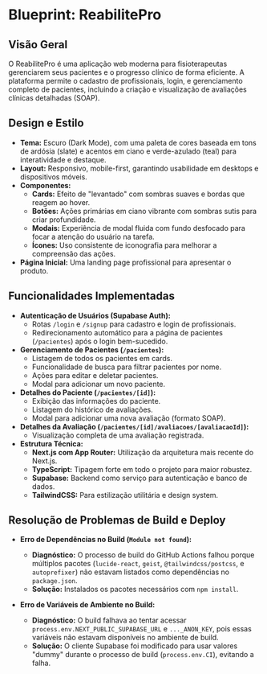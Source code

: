 # Blueprint: ReabilitePro

## Visão Geral

O ReabilitePro é uma aplicação web moderna para fisioterapeutas gerenciarem seus pacientes e o progresso clínico de forma eficiente. A plataforma permite o cadastro de profissionais, login, e gerenciamento completo de pacientes, incluindo a criação e visualização de avaliações clínicas detalhadas (SOAP).

## Design e Estilo

- **Tema:** Escuro (Dark Mode), com uma paleta de cores baseada em tons de ardósia (slate) e acentos em ciano e verde-azulado (teal) para interatividade e destaque.
- **Layout:** Responsivo, mobile-first, garantindo usabilidade em desktops e dispositivos móveis.
- **Componentes:**
  - **Cards:** Efeito de "levantado" com sombras suaves e bordas que reagem ao hover.
  - **Botões:** Ações primárias em ciano vibrante com sombras sutis para criar profundidade.
  - **Modais:** Experiência de modal fluida com fundo desfocado para focar a atenção do usuário na tarefa.
  - **Ícones:** Uso consistente de iconografia para melhorar a compreensão das ações.
- **Página Inicial:** Uma landing page profissional para apresentar o produto.

## Funcionalidades Implementadas

- **Autenticação de Usuários (Supabase Auth):**
  - Rotas `/login` e `/signup` para cadastro e login de profissionais.
  - Redirecionamento automático para a página de pacientes (`/pacientes`) após o login bem-sucedido.
- **Gerenciamento de Pacientes (`/pacientes`):**
  - Listagem de todos os pacientes em cards.
  - Funcionalidade de busca para filtrar pacientes por nome.
  - Ações para editar e deletar pacientes.
  - Modal para adicionar um novo paciente.
- **Detalhes do Paciente (`/pacientes/[id]`):**
  - Exibição das informações do paciente.
  - Listagem do histórico de avaliações.
  - Modal para adicionar uma nova avaliação (formato SOAP).
- **Detalhes da Avaliação (`/pacientes/[id]/avaliacoes/[avaliacaoId]`):**
  - Visualização completa de uma avaliação registrada.
- **Estrutura Técnica:**
  - **Next.js com App Router:** Utilização da arquitetura mais recente do Next.js.
  - **TypeScript:** Tipagem forte em todo o projeto para maior robustez.
  - **Supabase:** Backend como serviço para autenticação e banco de dados.
  - **TailwindCSS:** Para estilização utilitária e design system.

## Resolução de Problemas de Build e Deploy

- **Erro de Dependências no Build (`Module not found`):**
  - **Diagnóstico:** O processo de build do GitHub Actions falhou porque múltiplos pacotes (`lucide-react`, `geist`, `@tailwindcss/postcss`, e `autoprefixer`) não estavam listados como dependências no `package.json`.
  - **Solução:** Instalados os pacotes necessários com `npm install`.

- **Erro de Variáveis de Ambiente no Build:**
  - **Diagnóstico:** O build falhava ao tentar acessar `process.env.NEXT_PUBLIC_SUPABASE_URL` e `..._ANON_KEY`, pois essas variáveis não estavam disponíveis no ambiente de build.
  - **Solução:** O cliente Supabase foi modificado para usar valores "dummy" durante o processo de build (`process.env.CI`), evitando a falha.
